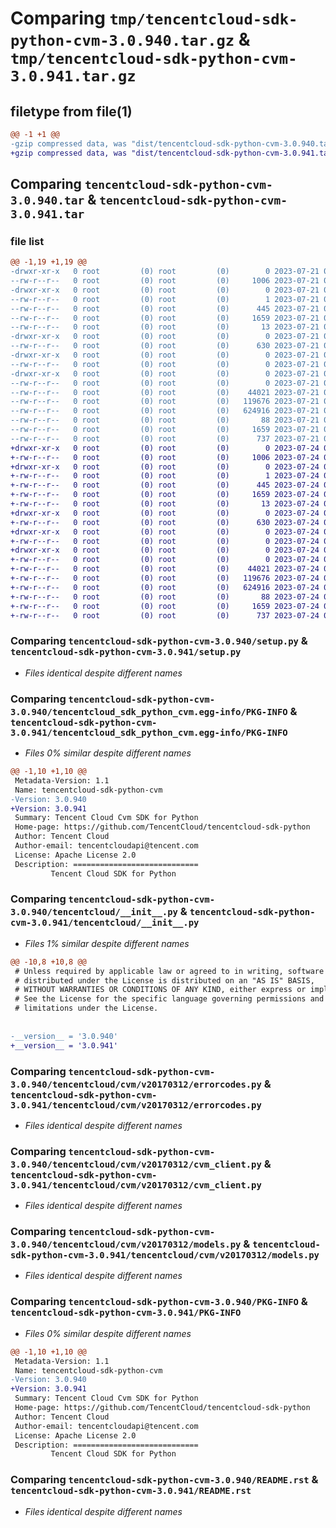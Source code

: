 # Comparing `tmp/tencentcloud-sdk-python-cvm-3.0.940.tar.gz` & `tmp/tencentcloud-sdk-python-cvm-3.0.941.tar.gz`

## filetype from file(1)

```diff
@@ -1 +1 @@
-gzip compressed data, was "dist/tencentcloud-sdk-python-cvm-3.0.940.tar", last modified: Fri Jul 21 00:26:48 2023, max compression
+gzip compressed data, was "dist/tencentcloud-sdk-python-cvm-3.0.941.tar", last modified: Mon Jul 24 00:34:42 2023, max compression
```

## Comparing `tencentcloud-sdk-python-cvm-3.0.940.tar` & `tencentcloud-sdk-python-cvm-3.0.941.tar`

### file list

```diff
@@ -1,19 +1,19 @@
-drwxr-xr-x   0 root         (0) root         (0)        0 2023-07-21 00:26:48.000000 tencentcloud-sdk-python-cvm-3.0.940/
--rw-r--r--   0 root         (0) root         (0)     1006 2023-07-21 00:26:48.000000 tencentcloud-sdk-python-cvm-3.0.940/setup.py
-drwxr-xr-x   0 root         (0) root         (0)        0 2023-07-21 00:26:48.000000 tencentcloud-sdk-python-cvm-3.0.940/tencentcloud_sdk_python_cvm.egg-info/
--rw-r--r--   0 root         (0) root         (0)        1 2023-07-21 00:26:48.000000 tencentcloud-sdk-python-cvm-3.0.940/tencentcloud_sdk_python_cvm.egg-info/dependency_links.txt
--rw-r--r--   0 root         (0) root         (0)      445 2023-07-21 00:26:48.000000 tencentcloud-sdk-python-cvm-3.0.940/tencentcloud_sdk_python_cvm.egg-info/SOURCES.txt
--rw-r--r--   0 root         (0) root         (0)     1659 2023-07-21 00:26:48.000000 tencentcloud-sdk-python-cvm-3.0.940/tencentcloud_sdk_python_cvm.egg-info/PKG-INFO
--rw-r--r--   0 root         (0) root         (0)       13 2023-07-21 00:26:48.000000 tencentcloud-sdk-python-cvm-3.0.940/tencentcloud_sdk_python_cvm.egg-info/top_level.txt
-drwxr-xr-x   0 root         (0) root         (0)        0 2023-07-21 00:26:48.000000 tencentcloud-sdk-python-cvm-3.0.940/tencentcloud/
--rw-r--r--   0 root         (0) root         (0)      630 2023-07-21 00:26:48.000000 tencentcloud-sdk-python-cvm-3.0.940/tencentcloud/__init__.py
-drwxr-xr-x   0 root         (0) root         (0)        0 2023-07-21 00:26:48.000000 tencentcloud-sdk-python-cvm-3.0.940/tencentcloud/cvm/
--rw-r--r--   0 root         (0) root         (0)        0 2023-07-21 00:26:48.000000 tencentcloud-sdk-python-cvm-3.0.940/tencentcloud/cvm/__init__.py
-drwxr-xr-x   0 root         (0) root         (0)        0 2023-07-21 00:26:48.000000 tencentcloud-sdk-python-cvm-3.0.940/tencentcloud/cvm/v20170312/
--rw-r--r--   0 root         (0) root         (0)        0 2023-07-21 00:26:48.000000 tencentcloud-sdk-python-cvm-3.0.940/tencentcloud/cvm/v20170312/__init__.py
--rw-r--r--   0 root         (0) root         (0)    44021 2023-07-21 00:26:48.000000 tencentcloud-sdk-python-cvm-3.0.940/tencentcloud/cvm/v20170312/errorcodes.py
--rw-r--r--   0 root         (0) root         (0)   119676 2023-07-21 00:26:48.000000 tencentcloud-sdk-python-cvm-3.0.940/tencentcloud/cvm/v20170312/cvm_client.py
--rw-r--r--   0 root         (0) root         (0)   624916 2023-07-21 00:26:48.000000 tencentcloud-sdk-python-cvm-3.0.940/tencentcloud/cvm/v20170312/models.py
--rw-r--r--   0 root         (0) root         (0)       88 2023-07-21 00:26:48.000000 tencentcloud-sdk-python-cvm-3.0.940/setup.cfg
--rw-r--r--   0 root         (0) root         (0)     1659 2023-07-21 00:26:48.000000 tencentcloud-sdk-python-cvm-3.0.940/PKG-INFO
--rw-r--r--   0 root         (0) root         (0)      737 2023-07-21 00:26:48.000000 tencentcloud-sdk-python-cvm-3.0.940/README.rst
+drwxr-xr-x   0 root         (0) root         (0)        0 2023-07-24 00:34:42.000000 tencentcloud-sdk-python-cvm-3.0.941/
+-rw-r--r--   0 root         (0) root         (0)     1006 2023-07-24 00:34:42.000000 tencentcloud-sdk-python-cvm-3.0.941/setup.py
+drwxr-xr-x   0 root         (0) root         (0)        0 2023-07-24 00:34:42.000000 tencentcloud-sdk-python-cvm-3.0.941/tencentcloud_sdk_python_cvm.egg-info/
+-rw-r--r--   0 root         (0) root         (0)        1 2023-07-24 00:34:42.000000 tencentcloud-sdk-python-cvm-3.0.941/tencentcloud_sdk_python_cvm.egg-info/dependency_links.txt
+-rw-r--r--   0 root         (0) root         (0)      445 2023-07-24 00:34:42.000000 tencentcloud-sdk-python-cvm-3.0.941/tencentcloud_sdk_python_cvm.egg-info/SOURCES.txt
+-rw-r--r--   0 root         (0) root         (0)     1659 2023-07-24 00:34:42.000000 tencentcloud-sdk-python-cvm-3.0.941/tencentcloud_sdk_python_cvm.egg-info/PKG-INFO
+-rw-r--r--   0 root         (0) root         (0)       13 2023-07-24 00:34:42.000000 tencentcloud-sdk-python-cvm-3.0.941/tencentcloud_sdk_python_cvm.egg-info/top_level.txt
+drwxr-xr-x   0 root         (0) root         (0)        0 2023-07-24 00:34:42.000000 tencentcloud-sdk-python-cvm-3.0.941/tencentcloud/
+-rw-r--r--   0 root         (0) root         (0)      630 2023-07-24 00:34:42.000000 tencentcloud-sdk-python-cvm-3.0.941/tencentcloud/__init__.py
+drwxr-xr-x   0 root         (0) root         (0)        0 2023-07-24 00:34:42.000000 tencentcloud-sdk-python-cvm-3.0.941/tencentcloud/cvm/
+-rw-r--r--   0 root         (0) root         (0)        0 2023-07-24 00:34:42.000000 tencentcloud-sdk-python-cvm-3.0.941/tencentcloud/cvm/__init__.py
+drwxr-xr-x   0 root         (0) root         (0)        0 2023-07-24 00:34:42.000000 tencentcloud-sdk-python-cvm-3.0.941/tencentcloud/cvm/v20170312/
+-rw-r--r--   0 root         (0) root         (0)        0 2023-07-24 00:34:42.000000 tencentcloud-sdk-python-cvm-3.0.941/tencentcloud/cvm/v20170312/__init__.py
+-rw-r--r--   0 root         (0) root         (0)    44021 2023-07-24 00:34:42.000000 tencentcloud-sdk-python-cvm-3.0.941/tencentcloud/cvm/v20170312/errorcodes.py
+-rw-r--r--   0 root         (0) root         (0)   119676 2023-07-24 00:34:42.000000 tencentcloud-sdk-python-cvm-3.0.941/tencentcloud/cvm/v20170312/cvm_client.py
+-rw-r--r--   0 root         (0) root         (0)   624916 2023-07-24 00:34:42.000000 tencentcloud-sdk-python-cvm-3.0.941/tencentcloud/cvm/v20170312/models.py
+-rw-r--r--   0 root         (0) root         (0)       88 2023-07-24 00:34:42.000000 tencentcloud-sdk-python-cvm-3.0.941/setup.cfg
+-rw-r--r--   0 root         (0) root         (0)     1659 2023-07-24 00:34:42.000000 tencentcloud-sdk-python-cvm-3.0.941/PKG-INFO
+-rw-r--r--   0 root         (0) root         (0)      737 2023-07-24 00:34:42.000000 tencentcloud-sdk-python-cvm-3.0.941/README.rst
```

### Comparing `tencentcloud-sdk-python-cvm-3.0.940/setup.py` & `tencentcloud-sdk-python-cvm-3.0.941/setup.py`

 * *Files identical despite different names*

### Comparing `tencentcloud-sdk-python-cvm-3.0.940/tencentcloud_sdk_python_cvm.egg-info/PKG-INFO` & `tencentcloud-sdk-python-cvm-3.0.941/tencentcloud_sdk_python_cvm.egg-info/PKG-INFO`

 * *Files 0% similar despite different names*

```diff
@@ -1,10 +1,10 @@
 Metadata-Version: 1.1
 Name: tencentcloud-sdk-python-cvm
-Version: 3.0.940
+Version: 3.0.941
 Summary: Tencent Cloud Cvm SDK for Python
 Home-page: https://github.com/TencentCloud/tencentcloud-sdk-python
 Author: Tencent Cloud
 Author-email: tencentcloudapi@tencent.com
 License: Apache License 2.0
 Description: ============================
         Tencent Cloud SDK for Python
```

### Comparing `tencentcloud-sdk-python-cvm-3.0.940/tencentcloud/__init__.py` & `tencentcloud-sdk-python-cvm-3.0.941/tencentcloud/__init__.py`

 * *Files 1% similar despite different names*

```diff
@@ -10,8 +10,8 @@
 # Unless required by applicable law or agreed to in writing, software
 # distributed under the License is distributed on an "AS IS" BASIS,
 # WITHOUT WARRANTIES OR CONDITIONS OF ANY KIND, either express or implied.
 # See the License for the specific language governing permissions and
 # limitations under the License.
 
 
-__version__ = '3.0.940'
+__version__ = '3.0.941'
```

### Comparing `tencentcloud-sdk-python-cvm-3.0.940/tencentcloud/cvm/v20170312/errorcodes.py` & `tencentcloud-sdk-python-cvm-3.0.941/tencentcloud/cvm/v20170312/errorcodes.py`

 * *Files identical despite different names*

### Comparing `tencentcloud-sdk-python-cvm-3.0.940/tencentcloud/cvm/v20170312/cvm_client.py` & `tencentcloud-sdk-python-cvm-3.0.941/tencentcloud/cvm/v20170312/cvm_client.py`

 * *Files identical despite different names*

### Comparing `tencentcloud-sdk-python-cvm-3.0.940/tencentcloud/cvm/v20170312/models.py` & `tencentcloud-sdk-python-cvm-3.0.941/tencentcloud/cvm/v20170312/models.py`

 * *Files identical despite different names*

### Comparing `tencentcloud-sdk-python-cvm-3.0.940/PKG-INFO` & `tencentcloud-sdk-python-cvm-3.0.941/PKG-INFO`

 * *Files 0% similar despite different names*

```diff
@@ -1,10 +1,10 @@
 Metadata-Version: 1.1
 Name: tencentcloud-sdk-python-cvm
-Version: 3.0.940
+Version: 3.0.941
 Summary: Tencent Cloud Cvm SDK for Python
 Home-page: https://github.com/TencentCloud/tencentcloud-sdk-python
 Author: Tencent Cloud
 Author-email: tencentcloudapi@tencent.com
 License: Apache License 2.0
 Description: ============================
         Tencent Cloud SDK for Python
```

### Comparing `tencentcloud-sdk-python-cvm-3.0.940/README.rst` & `tencentcloud-sdk-python-cvm-3.0.941/README.rst`

 * *Files identical despite different names*

